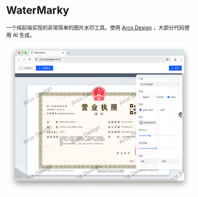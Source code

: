 # WaterMarky

一个纯前端实现的非常简单的图片水印工具。使用 [Arco Design](https://arco.design/react/components/watermark) ，大部分代码使用 AI 生成。

![preview](./images/preview.png)